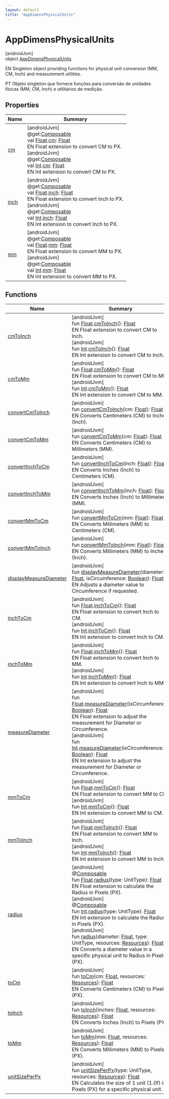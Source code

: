 ```yaml
---
layout: default
title: "AppDimensPhysicalUnits"
---
```


# AppDimensPhysicalUnits

[androidJvm]\
object [AppDimensPhysicalUnits](index.md)

EN Singleton object providing functions for physical unit conversion (MM, CM, Inch) and measurement utilities.

PT Objeto singleton que fornece funções para conversão de unidades físicas (MM, CM, Inch) e utilitários de medição.

## Properties

| Name | Summary |
|---|---|
| [cm](cm.md) | [androidJvm]<br>@get:[Composable](https://developer.android.com/reference/kotlin/androidx/compose/runtime/Composable.html)<br>val [Float](https://kotlinlang.org/api/core/kotlin-stdlib/kotlin/-float/index.html).[cm](cm.md): [Float](https://kotlinlang.org/api/core/kotlin-stdlib/kotlin/-float/index.html)<br>EN Float extension to convert CM to PX.<br>[androidJvm]<br>@get:[Composable](https://developer.android.com/reference/kotlin/androidx/compose/runtime/Composable.html)<br>val [Int](https://kotlinlang.org/api/core/kotlin-stdlib/kotlin/-int/index.html).[cm](cm.md): [Float](https://kotlinlang.org/api/core/kotlin-stdlib/kotlin/-float/index.html)<br>EN Int extension to convert CM to PX. |
| [inch](inch.md) | [androidJvm]<br>@get:[Composable](https://developer.android.com/reference/kotlin/androidx/compose/runtime/Composable.html)<br>val [Float](https://kotlinlang.org/api/core/kotlin-stdlib/kotlin/-float/index.html).[inch](inch.md): [Float](https://kotlinlang.org/api/core/kotlin-stdlib/kotlin/-float/index.html)<br>EN Float extension to convert Inch to PX.<br>[androidJvm]<br>@get:[Composable](https://developer.android.com/reference/kotlin/androidx/compose/runtime/Composable.html)<br>val [Int](https://kotlinlang.org/api/core/kotlin-stdlib/kotlin/-int/index.html).[inch](inch.md): [Float](https://kotlinlang.org/api/core/kotlin-stdlib/kotlin/-float/index.html)<br>EN Int extension to convert Inch to PX. |
| [mm](mm.md) | [androidJvm]<br>@get:[Composable](https://developer.android.com/reference/kotlin/androidx/compose/runtime/Composable.html)<br>val [Float](https://kotlinlang.org/api/core/kotlin-stdlib/kotlin/-float/index.html).[mm](mm.md): [Float](https://kotlinlang.org/api/core/kotlin-stdlib/kotlin/-float/index.html)<br>EN Float extension to convert MM to PX.<br>[androidJvm]<br>@get:[Composable](https://developer.android.com/reference/kotlin/androidx/compose/runtime/Composable.html)<br>val [Int](https://kotlinlang.org/api/core/kotlin-stdlib/kotlin/-int/index.html).[mm](mm.md): [Float](https://kotlinlang.org/api/core/kotlin-stdlib/kotlin/-float/index.html)<br>EN Int extension to convert MM to PX. |

## Functions

| Name | Summary |
|---|---|
| [cmToInch](cm-to-inch.md) | [androidJvm]<br>fun [Float](https://kotlinlang.org/api/core/kotlin-stdlib/kotlin/-float/index.html).[cmToInch](cm-to-inch.md)(): [Float](https://kotlinlang.org/api/core/kotlin-stdlib/kotlin/-float/index.html)<br>EN Float extension to convert CM to Inch.<br>[androidJvm]<br>fun [Int](https://kotlinlang.org/api/core/kotlin-stdlib/kotlin/-int/index.html).[cmToInch](cm-to-inch.md)(): [Float](https://kotlinlang.org/api/core/kotlin-stdlib/kotlin/-float/index.html)<br>EN Int extension to convert CM to Inch. |
| [cmToMm](cm-to-mm.md) | [androidJvm]<br>fun [Float](https://kotlinlang.org/api/core/kotlin-stdlib/kotlin/-float/index.html).[cmToMm](cm-to-mm.md)(): [Float](https://kotlinlang.org/api/core/kotlin-stdlib/kotlin/-float/index.html)<br>EN Float extension to convert CM to MM.<br>[androidJvm]<br>fun [Int](https://kotlinlang.org/api/core/kotlin-stdlib/kotlin/-int/index.html).[cmToMm](cm-to-mm.md)(): [Float](https://kotlinlang.org/api/core/kotlin-stdlib/kotlin/-float/index.html)<br>EN Int extension to convert CM to MM. |
| [convertCmToInch](convert-cm-to-inch.md) | [androidJvm]<br>fun [convertCmToInch](convert-cm-to-inch.md)(cm: [Float](https://kotlinlang.org/api/core/kotlin-stdlib/kotlin/-float/index.html)): [Float](https://kotlinlang.org/api/core/kotlin-stdlib/kotlin/-float/index.html)<br>EN Converts Centimeters (CM) to Inches (Inch). |
| [convertCmToMm](convert-cm-to-mm.md) | [androidJvm]<br>fun [convertCmToMm](convert-cm-to-mm.md)(cm: [Float](https://kotlinlang.org/api/core/kotlin-stdlib/kotlin/-float/index.html)): [Float](https://kotlinlang.org/api/core/kotlin-stdlib/kotlin/-float/index.html)<br>EN Converts Centimeters (CM) to Millimeters (MM). |
| [convertInchToCm](convert-inch-to-cm.md) | [androidJvm]<br>fun [convertInchToCm](convert-inch-to-cm.md)(inch: [Float](https://kotlinlang.org/api/core/kotlin-stdlib/kotlin/-float/index.html)): [Float](https://kotlinlang.org/api/core/kotlin-stdlib/kotlin/-float/index.html)<br>EN Converts Inches (Inch) to Centimeters (CM). |
| [convertInchToMm](convert-inch-to-mm.md) | [androidJvm]<br>fun [convertInchToMm](convert-inch-to-mm.md)(inch: [Float](https://kotlinlang.org/api/core/kotlin-stdlib/kotlin/-float/index.html)): [Float](https://kotlinlang.org/api/core/kotlin-stdlib/kotlin/-float/index.html)<br>EN Converts Inches (Inch) to Millimeters (MM). |
| [convertMmToCm](convert-mm-to-cm.md) | [androidJvm]<br>fun [convertMmToCm](convert-mm-to-cm.md)(mm: [Float](https://kotlinlang.org/api/core/kotlin-stdlib/kotlin/-float/index.html)): [Float](https://kotlinlang.org/api/core/kotlin-stdlib/kotlin/-float/index.html)<br>EN Converts Millimeters (MM) to Centimeters (CM). |
| [convertMmToInch](convert-mm-to-inch.md) | [androidJvm]<br>fun [convertMmToInch](convert-mm-to-inch.md)(mm: [Float](https://kotlinlang.org/api/core/kotlin-stdlib/kotlin/-float/index.html)): [Float](https://kotlinlang.org/api/core/kotlin-stdlib/kotlin/-float/index.html)<br>EN Converts Millimeters (MM) to Inches (Inch). |
| [displayMeasureDiameter](display-measure-diameter.md) | [androidJvm]<br>fun [displayMeasureDiameter](display-measure-diameter.md)(diameter: [Float](https://kotlinlang.org/api/core/kotlin-stdlib/kotlin/-float/index.html), isCircumference: [Boolean](https://kotlinlang.org/api/core/kotlin-stdlib/kotlin/-boolean/index.html)): [Float](https://kotlinlang.org/api/core/kotlin-stdlib/kotlin/-float/index.html)<br>EN Adjusts a diameter value to Circumference if requested. |
| [inchToCm](inch-to-cm.md) | [androidJvm]<br>fun [Float](https://kotlinlang.org/api/core/kotlin-stdlib/kotlin/-float/index.html).[inchToCm](inch-to-cm.md)(): [Float](https://kotlinlang.org/api/core/kotlin-stdlib/kotlin/-float/index.html)<br>EN Float extension to convert Inch to CM.<br>[androidJvm]<br>fun [Int](https://kotlinlang.org/api/core/kotlin-stdlib/kotlin/-int/index.html).[inchToCm](inch-to-cm.md)(): [Float](https://kotlinlang.org/api/core/kotlin-stdlib/kotlin/-float/index.html)<br>EN Int extension to convert Inch to CM. |
| [inchToMm](inch-to-mm.md) | [androidJvm]<br>fun [Float](https://kotlinlang.org/api/core/kotlin-stdlib/kotlin/-float/index.html).[inchToMm](inch-to-mm.md)(): [Float](https://kotlinlang.org/api/core/kotlin-stdlib/kotlin/-float/index.html)<br>EN Float extension to convert Inch to MM.<br>[androidJvm]<br>fun [Int](https://kotlinlang.org/api/core/kotlin-stdlib/kotlin/-int/index.html).[inchToMm](inch-to-mm.md)(): [Float](https://kotlinlang.org/api/core/kotlin-stdlib/kotlin/-float/index.html)<br>EN Int extension to convert Inch to MM. |
| [measureDiameter](measure-diameter.md) | [androidJvm]<br>fun [Float](https://kotlinlang.org/api/core/kotlin-stdlib/kotlin/-float/index.html).[measureDiameter](measure-diameter.md)(isCircumference: [Boolean](https://kotlinlang.org/api/core/kotlin-stdlib/kotlin/-boolean/index.html)): [Float](https://kotlinlang.org/api/core/kotlin-stdlib/kotlin/-float/index.html)<br>EN Float extension to adjust the measurement for Diameter or Circumference.<br>[androidJvm]<br>fun [Int](https://kotlinlang.org/api/core/kotlin-stdlib/kotlin/-int/index.html).[measureDiameter](measure-diameter.md)(isCircumference: [Boolean](https://kotlinlang.org/api/core/kotlin-stdlib/kotlin/-boolean/index.html)): [Float](https://kotlinlang.org/api/core/kotlin-stdlib/kotlin/-float/index.html)<br>EN Int extension to adjust the measurement for Diameter or Circumference. |
| [mmToCm](mm-to-cm.md) | [androidJvm]<br>fun [Float](https://kotlinlang.org/api/core/kotlin-stdlib/kotlin/-float/index.html).[mmToCm](mm-to-cm.md)(): [Float](https://kotlinlang.org/api/core/kotlin-stdlib/kotlin/-float/index.html)<br>EN Float extension to convert MM to CM.<br>[androidJvm]<br>fun [Int](https://kotlinlang.org/api/core/kotlin-stdlib/kotlin/-int/index.html).[mmToCm](mm-to-cm.md)(): [Float](https://kotlinlang.org/api/core/kotlin-stdlib/kotlin/-float/index.html)<br>EN Int extension to convert MM to CM. |
| [mmToInch](mm-to-inch.md) | [androidJvm]<br>fun [Float](https://kotlinlang.org/api/core/kotlin-stdlib/kotlin/-float/index.html).[mmToInch](mm-to-inch.md)(): [Float](https://kotlinlang.org/api/core/kotlin-stdlib/kotlin/-float/index.html)<br>EN Float extension to convert MM to Inch.<br>[androidJvm]<br>fun [Int](https://kotlinlang.org/api/core/kotlin-stdlib/kotlin/-int/index.html).[mmToInch](mm-to-inch.md)(): [Float](https://kotlinlang.org/api/core/kotlin-stdlib/kotlin/-float/index.html)<br>EN Int extension to convert MM to Inch. |
| [radius](radius.md) | [androidJvm]<br>@[Composable](https://developer.android.com/reference/kotlin/androidx/compose/runtime/Composable.html)<br>fun [Float](https://kotlinlang.org/api/core/kotlin-stdlib/kotlin/-float/index.html).[radius](radius.md)(type: UnitType): [Float](https://kotlinlang.org/api/core/kotlin-stdlib/kotlin/-float/index.html)<br>EN Float extension to calculate the Radius in Pixels (PX).<br>[androidJvm]<br>@[Composable](https://developer.android.com/reference/kotlin/androidx/compose/runtime/Composable.html)<br>fun [Int](https://kotlinlang.org/api/core/kotlin-stdlib/kotlin/-int/index.html).[radius](radius.md)(type: UnitType): [Float](https://kotlinlang.org/api/core/kotlin-stdlib/kotlin/-float/index.html)<br>EN Int extension to calculate the Radius in Pixels (PX).<br>[androidJvm]<br>fun [radius](radius.md)(diameter: [Float](https://kotlinlang.org/api/core/kotlin-stdlib/kotlin/-float/index.html), type: UnitType, resources: [Resources](https://developer.android.com/reference/kotlin/android/content/res/Resources.html)): [Float](https://kotlinlang.org/api/core/kotlin-stdlib/kotlin/-float/index.html)<br>EN Converts a diameter value in a specific physical unit to Radius in Pixels (PX). |
| [toCm](to-cm.md) | [androidJvm]<br>fun [toCm](to-cm.md)(cm: [Float](https://kotlinlang.org/api/core/kotlin-stdlib/kotlin/-float/index.html), resources: [Resources](https://developer.android.com/reference/kotlin/android/content/res/Resources.html)): [Float](https://kotlinlang.org/api/core/kotlin-stdlib/kotlin/-float/index.html)<br>EN Converts Centimeters (CM) to Pixels (PX). |
| [toInch](to-inch.md) | [androidJvm]<br>fun [toInch](to-inch.md)(inches: [Float](https://kotlinlang.org/api/core/kotlin-stdlib/kotlin/-float/index.html), resources: [Resources](https://developer.android.com/reference/kotlin/android/content/res/Resources.html)): [Float](https://kotlinlang.org/api/core/kotlin-stdlib/kotlin/-float/index.html)<br>EN Converts Inches (Inch) to Pixels (PX). |
| [toMm](to-mm.md) | [androidJvm]<br>fun [toMm](to-mm.md)(mm: [Float](https://kotlinlang.org/api/core/kotlin-stdlib/kotlin/-float/index.html), resources: [Resources](https://developer.android.com/reference/kotlin/android/content/res/Resources.html)): [Float](https://kotlinlang.org/api/core/kotlin-stdlib/kotlin/-float/index.html)<br>EN Converts Millimeters (MM) to Pixels (PX). |
| [unitSizePerPx](unit-size-per-px.md) | [androidJvm]<br>fun [unitSizePerPx](unit-size-per-px.md)(type: UnitType, resources: [Resources](https://developer.android.com/reference/kotlin/android/content/res/Resources.html)): [Float](https://kotlinlang.org/api/core/kotlin-stdlib/kotlin/-float/index.html)<br>EN Calculates the size of 1 unit (1.0f) in Pixels (PX) for a specific physical unit. |